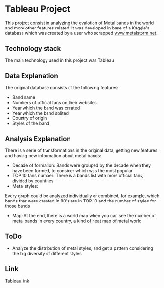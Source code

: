 # Tableau Project

This project consist in analyzing the evalotion of Metal bands in the world and more other features related.
It was developed in base of a Kaggle's database which was created by a user who scrapped www.metalstorm.net.

## Technology stack
The main technology used in this project was Tableau

## Data Explanation
The original database consists of the following features:
- Band name
- Numbers of official fans on their websites
- Year which the band was created
- Year which the band splited
- Country of origin
- Styles of the band

## Analysis Explanation
There is a serie of transformations in the original data, getting new features and having new information about metal bands:
- Decade of formation: Bands were grouped by the decade when they have been formed, to consider which was the most popular
- TOP 10 fans number: There is a bands list with more official fans, divided by countries
- Metal styles: 

Every graph could be analyzed individually or combined, for example, which bands thar were created in 80's are in TOP 10 and the number of styles for those bands

- Map: At the end, there is a world map when you can see the number of metal bands in every country, a kind of heat map of metal world

## ToDo
- Analyze the distribution of metal styles, and get a pattern considering the big diversity of different styles 

## Link
[Tableau link](https://public.tableau.com/shared/NN23NNR3T?:display_count=y&:origin=viz_share_link)

